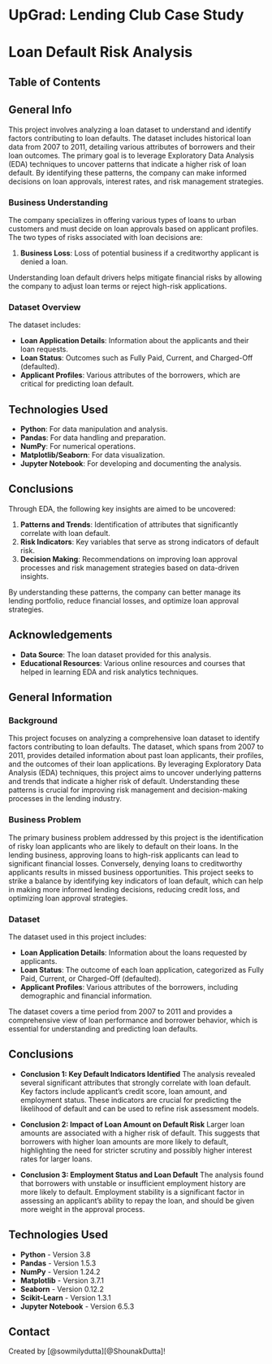 # UpGrad: Lending Club Case Study


# Loan Default Risk Analysis

## Table of Contents

## General Info
This project involves analyzing a loan dataset to understand and identify factors contributing to loan defaults. The dataset includes historical loan data from 2007 to 2011, detailing various attributes of borrowers and their loan outcomes. The primary goal is to leverage Exploratory Data Analysis (EDA) techniques to uncover patterns that indicate a higher risk of loan default. By identifying these patterns, the company can make informed decisions on loan approvals, interest rates, and risk management strategies.

### Business Understanding
The company specializes in offering various types of loans to urban customers and must decide on loan approvals based on applicant profiles. The two types of risks associated with loan decisions are:
1. **Business Loss**: Loss of potential business if a creditworthy applicant is denied a loan.

Understanding loan default drivers helps mitigate financial risks by allowing the company to adjust loan terms or reject high-risk applications.

### Dataset Overview
The dataset includes:
- **Loan Application Details**: Information about the applicants and their loan requests.
- **Loan Status**: Outcomes such as Fully Paid, Current, and Charged-Off (defaulted).
- **Applicant Profiles**: Various attributes of the borrowers, which are critical for predicting loan default.

## Technologies Used
- **Python**: For data manipulation and analysis.
- **Pandas**: For data handling and preparation.
- **NumPy**: For numerical operations.
- **Matplotlib/Seaborn**: For data visualization.
- **Jupyter Notebook**: For developing and documenting the analysis.

## Conclusions
Through EDA, the following key insights are aimed to be uncovered:
1. **Patterns and Trends**: Identification of attributes that significantly correlate with loan default.
2. **Risk Indicators**: Key variables that serve as strong indicators of default risk.
3. **Decision Making**: Recommendations on improving loan approval processes and risk management strategies based on data-driven insights.

By understanding these patterns, the company can better manage its lending portfolio, reduce financial losses, and optimize loan approval strategies.

## Acknowledgements
- **Data Source**: The loan dataset provided for this analysis.
- **Educational Resources**: Various online resources and courses that helped in learning EDA and risk analytics techniques.


<!-- You can include any other section that is pertinent to your problem -->
## General Information

### Background
This project focuses on analyzing a comprehensive loan dataset to identify factors contributing to loan defaults. The dataset, which spans from 2007 to 2011, provides detailed information about past loan applicants, their profiles, and the outcomes of their loan applications. By leveraging Exploratory Data Analysis (EDA) techniques, this project aims to uncover underlying patterns and trends that indicate a higher risk of default. Understanding these patterns is crucial for improving risk management and decision-making processes in the lending industry.

### Business Problem
The primary business problem addressed by this project is the identification of risky loan applicants who are likely to default on their loans. In the lending business, approving loans to high-risk applicants can lead to significant financial losses. Conversely, denying loans to creditworthy applicants results in missed business opportunities. This project seeks to strike a balance by identifying key indicators of loan default, which can help in making more informed lending decisions, reducing credit loss, and optimizing loan approval strategies.

### Dataset
The dataset used in this project includes:
- **Loan Application Details**: Information about the loans requested by applicants.
- **Loan Status**: The outcome of each loan application, categorized as Fully Paid, Current, or Charged-Off (defaulted).
- **Applicant Profiles**: Various attributes of the borrowers, including demographic and financial information.

The dataset covers a time period from 2007 to 2011 and provides a comprehensive view of loan performance and borrower behavior, which is essential for understanding and predicting loan defaults.

## Conclusions

- **Conclusion 1: Key Default Indicators Identified**
  The analysis revealed several significant attributes that strongly correlate with loan default. Key factors include applicant’s credit score, loan amount, and employment status. These indicators are crucial for predicting the likelihood of default and can be used to refine risk assessment models.

- **Conclusion 2: Impact of Loan Amount on Default Risk**
  Larger loan amounts are associated with a higher risk of default. This suggests that borrowers with higher loan amounts are more likely to default, highlighting the need for stricter scrutiny and possibly higher interest rates for larger loans.

- **Conclusion 3: Employment Status and Loan Default**
  The analysis found that borrowers with unstable or insufficient employment history are more likely to default. Employment stability is a significant factor in assessing an applicant’s ability to repay the loan, and should be given more weight in the approval process.



<!-- You don't have to answer all the questions - just the ones relevant to your project. -->


## Technologies Used

- **Python** - Version 3.8
- **Pandas** - Version 1.5.3
- **NumPy** - Version 1.24.2
- **Matplotlib** - Version 3.7.1
- **Seaborn** - Version 0.12.2
- **Scikit-Learn** - Version 1.3.1
- **Jupyter Notebook** - Version 6.5.3

<!-- As the libraries versions keep on changing, it is recommended to mention the version of library used in this project -->


## Contact
Created by [@sowmilydutta][@ShounakDutta]!
